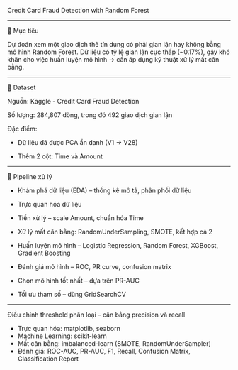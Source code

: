 Credit Card Fraud Detection with Random Forest
________________________________________________________________________________________
🎯 Mục tiêu

Dự đoán xem một giao dịch thẻ tín dụng có phải gian lận hay không bằng mô hình Random Forest.
Dữ liệu có tỷ lệ gian lận cực thấp (~0.17%), gây khó khăn cho việc huấn luyện mô hình → cần áp dụng kỹ thuật xử lý mất cân bằng.
________________________________________________________________________________________
📁 Dataset

Nguồn: Kaggle - Credit Card Fraud Detection

Số lượng: 284,807 dòng, trong đó 492 giao dịch gian lận

Đặc điểm:

- Dữ liệu đã được PCA ẩn danh (V1 → V28)

- Thêm 2 cột: Time và Amount
_________________________________________________________________________________________
🔄 Pipeline xử lý

- Khám phá dữ liệu (EDA) – thống kê mô tả, phân phối dữ liệu

- Trực quan hóa dữ liệu 

- Tiền xử lý – scale Amount, chuẩn hóa Time

- Xử lý mất cân bằng: RandomUnderSampling, SMOTE, kết hợp cả 2

- Huấn luyện mô hình – Logistic Regression, Random Forest, XGBoost, Gradient Boosting

- Đánh giá mô hình – ROC, PR curve, confusion matrix

- Chọn mô hình tốt nhất – dựa trên PR-AUC

- Tối ưu tham số – dùng GridSearchCV
________________________________________________________________________________________________
  Điều chỉnh threshold phân loại – cân bằng precision và recall
   - Trực quan hóa: matplotlib, seaborn
   - Machine Learning: scikit-learn
   - Mất cân bằng: imbalanced-learn (SMOTE, RandomUnderSampler)
   - Đánh giá: ROC-AUC, PR-AUC, F1, Recall, Confusion Matrix, Classification Report
